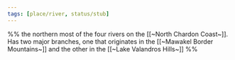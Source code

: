 ```yaml
---
tags: [place/river, status/stub]
---
```

%% the northern most of the four rivers on the [[~North Chardon Coast~]]. Has two major branches, one that originates in the [[~Mawakel Border Mountains~]] and the other in the [[~Lake Valandros Hills~]] %%
